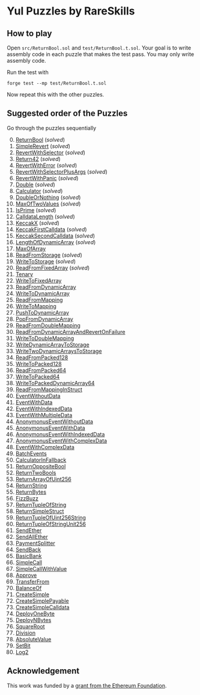 # Yul Puzzles by RareSkills

## How to play

Open `src/ReturnBool.sol` and `test/ReturnBool.t.sol`. Your goal is to write assembly code in each puzzle that makes the test pass. You may only write assembly code.

Run the test with

```shell
forge test --mp test/ReturnBool.t.sol
```

Now repeat this with the other puzzles.

## Suggested order of the Puzzles

Go through the puzzles sequentially

0. [ReturnBool](https://github.com/RareSkills/yul-puzzles/blob/main/src/ReturnBool.sol) (_solved_)
1. [SimpleRevert](https://github.com/RareSkills/yul-puzzles/blob/main/src/SimpleRevert.sol) (_solved_)
2. [RevertWithSelector](https://github.com/RareSkills/yul-puzzles/blob/main/src/RevertWithSelector.sol) (_solved_)
3. [Return42](https://github.com/RareSkills/yul-puzzles/blob/main/src/Return42.sol) (_solved_)
4. [RevertWithError](https://github.com/RareSkills/yul-puzzles/blob/main/src/RevertWithError.sol) (_solved_)
5. [RevertWithSelectorPlusArgs](https://github.com/RareSkills/yul-puzzles/blob/main/src/RevertWithSelectorPlusArgs.sol) (_solved_)
6. [RevertWithPanic](https://github.com/RareSkills/yul-puzzles/blob/main/src/RevertWithPanic.sol) (_solved_)
7. [Double](https://github.com/RareSkills/yul-puzzles/blob/main/src/Double.sol) (_solved_)
8. [Calculator](https://github.com/RareSkills/yul-puzzles/blob/main/src/Calculator.sol) (_solved_)
9. [DoubleOrNothing](https://github.com/RareSkills/yul-puzzles/blob/main/src/DoubleOrNothing.sol) (_solved_)
10. [MaxOfTwoValues](https://github.com/RareSkills/yul-puzzles/blob/main/src/MaxOfTwoValues.sol) (_solved_)
11. [IsPrime](https://github.com/RareSkills/yul-puzzles/blob/main/src/IsPrime.sol) (_solved_)
12. [CalldataLength](https://github.com/RareSkills/yul-puzzles/blob/main/src/CalldataLength.sol) (_solved_)
13. [KeccakX](https://github.com/RareSkills/yul-puzzles/blob/main/src/KeccakX.sol) (_solved_)
14. [KeccakFirstCalldata](https://github.com/RareSkills/yul-puzzles/blob/main/src/KeccakFirstCalldata.sol) (_solved_)
15. [KeccakSecondCalldata](https://github.com/RareSkills/yul-puzzles/blob/main/src/KeccakSecondCalldata.sol) (_solved_)
16. [LengthOfDynamicArray](https://github.com/RareSkills/yul-puzzles/blob/main/src/LengthOfDynamicArray.sol) (_solved_)
17. [MaxOfArray](https://github.com/RareSkills/yul-puzzles/blob/main/src/MaxOfArray.sol)
18. [ReadFromStorage](https://github.com/RareSkills/yul-puzzles/blob/main/src/ReadFromStorage.sol) (_solved_)
19. [WriteToStorage](https://github.com/RareSkills/yul-puzzles/blob/main/src/WriteToStorage.sol) (_solved_)
20. [ReadFromFixedArray](https://github.com/RareSkills/yul-puzzles/blob/main/src/ReadFromFixedArray.sol) (_solved_)
21. [Tenary](https://github.com/RareSkills/yul-puzzles/blob/main/src/Tenary.sol)
22. [WriteToFixedArray](https://github.com/RareSkills/yul-puzzles/blob/main/src/WriteToFixedArray.sol)
23. [ReadFromDynamicArray](https://github.com/RareSkills/yul-puzzles/blob/main/src/ReadFromDynamicArray.sol)
24. [WriteToDynamicArray](https://github.com/RareSkills/yul-puzzles/blob/main/src/WriteToDynamicArray.sol)
25. [ReadFromMapping](https://github.com/RareSkills/yul-puzzles/blob/main/src/ReadFromMapping.sol)
26. [WriteToMapping](https://github.com/RareSkills/yul-puzzles/blob/main/src/WriteToMapping.sol)
27. [PushToDynamicArray](https://github.com/RareSkills/yul-puzzles/blob/main/src/PushToDynamicArray.sol)
28. [PopFromDynamicArray](https://github.com/RareSkills/yul-puzzles/blob/main/src/PopFromDynamicArray.sol)
29. [ReadFromDoubleMapping](https://github.com/RareSkills/yul-puzzles/blob/main/src/ReadFromDoubleMapping.sol)
30. [ReadFromDynamicArrayAndRevertOnFailure](https://github.com/RareSkills/yul-puzzles/blob/main/src/ReadFromDynamicArrayAndRevertOnFailure.sol)
31. [WriteToDoubleMapping](https://github.com/RareSkills/yul-puzzles/blob/main/src/WriteToDoubleMapping.sol)
32. [WriteDynamicArrayToStorage](https://github.com/RareSkills/yul-puzzles/blob/main/src/WriteDynamicArrayToStorage.sol)
33. [WriteTwoDynamicArraysToStorage](https://github.com/RareSkills/yul-puzzles/blob/main/src/WriteTwoDynamicArraysToStorage.sol)
34. [ReadFromPacked128](https://github.com/RareSkills/yul-puzzles/blob/main/src/ReadFromPacked128.sol)
35. [WriteToPacked128](https://github.com/RareSkills/yul-puzzles/blob/main/src/WriteToPacked128.sol)
36. [ReadFromPacked64](https://github.com/RareSkills/yul-puzzles/blob/main/src/ReadFromPacked64.sol)
37. [WriteToPacked64](https://github.com/RareSkills/yul-puzzles/blob/main/src/WriteToPacked64.sol)
38. [WriteToPackedDynamicArray64](https://github.com/RareSkills/yul-puzzles/blob/main/src/WriteToPackedDynamicArray64.sol)
39. [ReadFromMappingInStruct](https://github.com/RareSkills/yul-puzzles/blob/main/src/ReadFromMappingInStruct.sol)
40. [EventWithoutData](https://github.com/RareSkills/yul-puzzles/blob/main/src/EventWithoutData.sol)
41. [EventWithData](https://github.com/RareSkills/yul-puzzles/blob/main/src/EventWithData.sol)
42. [EventWithIndexedData](https://github.com/RareSkills/yul-puzzles/blob/main/src/EventWithIndexedData.sol)
43. [EventWithMultipleData](https://github.com/RareSkills/yul-puzzles/blob/main/src/EventWithMultipleData.sol)
44. [AnonymonusEventWithoutData](https://github.com/RareSkills/yul-puzzles/blob/main/src/AnonymonusEventWithoutData.sol)
45. [AnonymonusEventWithData](https://github.com/RareSkills/yul-puzzles/blob/main/src/AnonymonusEventWithData.sol)
46. [AnonymonusEventWithIndexedData](https://github.com/RareSkills/yul-puzzles/blob/main/src/AnonymonusEventWithIndexedData.sol)
47. [AnonymonusEventWithComplexData](https://github.com/RareSkills/yul-puzzles/blob/main/src/AnonymonusEventWithComplexData.sol)
48. [EventWithComplexData](https://github.com/RareSkills/yul-puzzles/blob/main/src/EventWithComplexData.sol)
49. [BatchEvents](https://github.com/RareSkills/yul-puzzles/blob/main/src/BatchEvents.sol)
50. [CalculatorInFallback](https://github.com/RareSkills/yul-puzzles/blob/main/src/CalculatorInFallback.sol)
51. [ReturnOppositeBool](https://github.com/RareSkills/yul-puzzles/blob/main/src/ReturnOppositeBool.sol)
52. [ReturnTwoBools](https://github.com/RareSkills/yul-puzzles/blob/main/src/ReturnTwoBools.sol)
53. [ReturnArrayOfUint256](https://github.com/RareSkills/yul-puzzles/blob/main/src/ReturnArrayOfUint256.sol)
54. [ReturnString](https://github.com/RareSkills/yul-puzzles/blob/main/src/ReturnString.sol)
55. [ReturnBytes](https://github.com/RareSkills/yul-puzzles/blob/main/src/ReturnBytes.sol)
56. [FizzBuzz](https://github.com/RareSkills/yul-puzzles/blob/main/src/FizzBuzz.sol)
57. [ReturnTupleOfString](https://github.com/RareSkills/yul-puzzles/blob/main/src/ReturnTupleOfString.sol)
58. [ReturnSimpleStruct](https://github.com/RareSkills/yul-puzzles/blob/main/src/ReturnSimpleStruct.sol)
59. [ReturnTupleOfUint256String](https://github.com/RareSkills/yul-puzzles/blob/main/src/ReturnTupleOfUint256String.sol)
60. [ReturnTupleOfStringUnit256](https://github.com/RareSkills/yul-puzzles/blob/main/src/ReturnTupleOfStringUnit256.sol)
61. [SendEther](https://github.com/RareSkills/yul-puzzles/blob/main/src/SendEther.sol)
62. [SendAllEther](https://github.com/RareSkills/yul-puzzles/blob/main/src/SendAllEther.sol)
63. [PaymentSplitter](https://github.com/RareSkills/yul-puzzles/blob/main/src/PaymentSplitter.sol)
64. [SendBack](https://github.com/RareSkills/yul-puzzles/blob/main/src/SendBack.sol)
65. [BasicBank](https://github.com/RareSkills/yul-puzzles/blob/main/src/BasicBank.sol)
66. [SimpleCall](https://github.com/RareSkills/yul-puzzles/blob/main/src/SimpleCall.sol)
67. [SimpleCallWithValue](https://github.com/RareSkills/yul-puzzles/blob/main/src/SimpleCallWithValue.sol)
68. [Approve](https://github.com/RareSkills/yul-puzzles/blob/main/src/Approve.sol)
69. [TransferFrom](https://github.com/RareSkills/yul-puzzles/blob/main/src/TransferFrom.sol)
70. [BalanceOf](https://github.com/RareSkills/yul-puzzles/blob/main/src/BalanceOf.sol)
71. [CreateSimple](https://github.com/RareSkills/yul-puzzles/blob/main/src/CreateSimple.sol)
72. [CreateSimplePayable](https://github.com/RareSkills/yul-puzzles/blob/main/src/CreateSimplePayable.sol)
73. [CreateSimpleCalldata](https://github.com/RareSkills/yul-puzzles/blob/main/src/CreateSimpleCalldata.sol)
74. [DeployOneByte](https://github.com/RareSkills/yul-puzzles/blob/main/src/DeployOneByte.sol)
75. [DeployNBytes](https://github.com/RareSkills/yul-puzzles/blob/main/src/DeployNBytes.sol)
76. [SquareRoot](https://github.com/RareSkills/yul-puzzles/blob/main/src/SquareRoot.sol)
77. [Division](https://github.com/RareSkills/yul-puzzles/blob/main/src/Division.sol)
78. [AbsoluteValue](https://github.com/RareSkills/yul-puzzles/blob/main/src/AbsoluteValue.sol)
79. [SetBit](https://github.com/RareSkills/yul-puzzles/blob/main/src/SetBit.sol)
80. [Log2](https://github.com/RareSkills/yul-puzzles/blob/main/src/Log2.sol)

## Acknowledgement

This work was funded by a [grant from the Ethereum Foundation](https://blog.ethereum.org/2025/02/06/allocation-q4-24#:~:text=Set%20of%2080%20puzzles%20for%20players%20to%20become%20comfortable%20with%20writing%20Yul%20assembly%20where%20players%20fill%20out%20a%20code%20block%20and%20see%20if%20the%20unit%20tests%20pass.).
